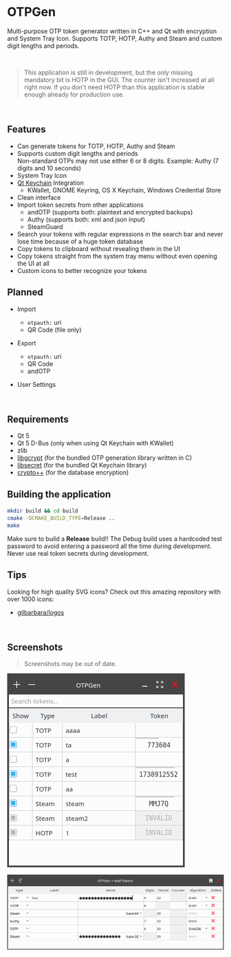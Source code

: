 # OTPGen

Multi-purpose OTP token generator written in C++ and Qt with encryption and System Tray Icon.
Supports TOTP, HOTP, Authy and Steam and custom digit lengths and periods.

<br>

> This application is still in development, but the only missing mandatory bit is HOTP
> in the GUI. The counter isn't increased at all right now. If you don't need HOTP than
> this application is stable enough already for production use.

<br>

## Features

 - Can generate tokens for TOTP, HOTP, Authy and Steam
 - Supports custom digit lengths and periods <br>
   Non-standard OTPs may not use either 6 or 8 digits. Example: Authy (7 digits and 10 seconds)
 - System Tray Icon
 - [Qt Keychain](https://github.com/frankosterfeld/qtkeychain) Integration
   - KWallet, GNOME Keyring, OS X Keychain, Windows Credential Store
 - Clean interface
 - Import token secrets from other applications
   - andOTP (supports both: plaintext and encrypted backups)
   - Authy (supports both: xml and json input)
   - SteamGuard
 - Search your tokens with regular expressions in the search bar and never lose
   time because of a huge token database
 - Copy tokens to clipboard without revealing them in the UI
 - Copy tokens straight from the system tray menu without even opening the UI at all
 - Custom icons to better recognize your tokens


## Planned

 - Import
   - `otpauth:` uri
   - QR Code (file only)

 - Export
   - `otpauth:` uri
   - QR Code
   - andOTP

 - User Settings

<br>

## Requirements

 - Qt 5
 - Qt 5 D-Bus (only when using Qt Keychain with KWallet)
 - zlib
 - [libgcrypt](https://gnupg.org/software/libgcrypt/) (for the bundled OTP generation library written in C)
 - [libsecret](https://wiki.gnome.org/Projects/Libsecret) (for the bundled Qt Keychain library)
 - [crypto++](https://cryptopp.com/) (for the database encryption)


## Building the application

```sh
mkdir build && cd build
cmake -DCMAKE_BUILD_TYPE=Release ..
make
```

Make sure to build a **Release** build!! The Debug build uses a hardcoded test password
to avoid entering a password all the time during development. Never use real token secrets
during development.


## Tips

Looking for high quality SVG icons? Check out this amazing repository with over 1000 icons:

 - [gilbarbara/logos](https://github.com/gilbarbara/logos)


<br>

## Screenshots

> Screenshots may be out of date.

![Main Window](./.screenshots/MainWindow.png "Main Window")

![Add Tokens](./.screenshots/AddTokens.png "Add Tokens")
